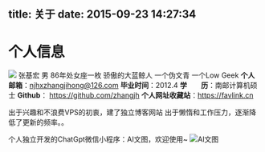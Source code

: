 title: 关于
date: 2015-09-23 14:27:34
---
# 个人信息
![](/images/default_avatar.jpg)
张基宏 男 86年处女座一枚 骄傲的大蓝鲸人
一个伪文青 一个Low Geek
**个人邮箱**：<a href="mailto:njhxzhangjihong@126.com" target="_self">njhxzhangjihong@126.com</a>
**毕业时间**：2012.4
**学　　历**：南邮计算机硕士
**Github**： https://github.com/zhangjh
**个人网址收藏站**：https://favlink.cn

出于兴趣和不浪费VPS的初衷，建了独立博客网站
出于懒惰和工作压力，逐渐降低了更新的频率。。


个人独立开发的ChatGpt微信小程序：AI文图，欢迎使用~
![AI文图](https://user-images.githubusercontent.com/3371714/226229382-d306aea6-6f41-4119-b7d8-2083bb2a5774.jpg)
